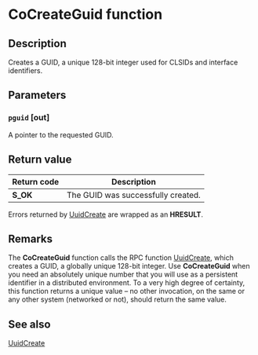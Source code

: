 # CoCreateGuid function

## Description

Creates a GUID, a unique 128-bit integer used for CLSIDs and interface identifiers.

## Parameters

### `pguid` [out]

A pointer to the requested GUID.

## Return value

| Return code | Description |
| --- | --- |
| **S_OK** | The GUID was successfully created. |

Errors returned by [UuidCreate](https://learn.microsoft.com/windows/desktop/api/rpcdce/nf-rpcdce-uuidcreate) are wrapped as an **HRESULT**.

## Remarks

The **CoCreateGuid** function calls the RPC function [UuidCreate](https://learn.microsoft.com/windows/desktop/api/rpcdce/nf-rpcdce-uuidcreate), which creates a GUID, a globally unique 128-bit integer. Use **CoCreateGuid** when you need an absolutely unique number that you will use as a persistent identifier in a distributed environment. To a very high degree of certainty, this function returns a unique value – no other invocation, on the same or any other system (networked or not), should return the same value.

## See also

[UuidCreate](https://learn.microsoft.com/windows/desktop/api/rpcdce/nf-rpcdce-uuidcreate)